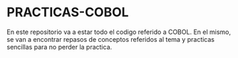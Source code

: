 # PRACTICAS-COBOL
En este repositorio va a estar todo el codigo referido a COBOL.
En el mismo, se van a encontrar repasos de conceptos referidos al tema y practicas sencillas para no perder la practica.
